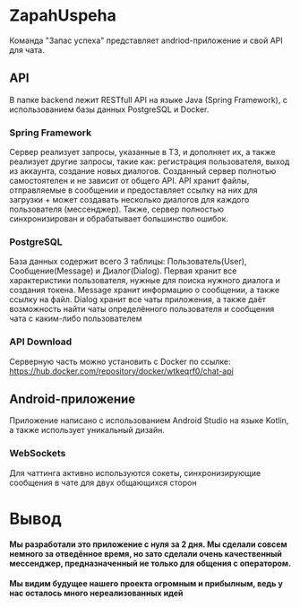 # ZapahUspeha

Команда "Запас успеха" представляет andriod-приложение и свой API для чата.  

## API

В папке backend лежит RESTfull API на языке Java (Spring Framework), с использованием базы данных PostgreSQL и Docker.

### Spring Framework

Сервер реализует запросы, указанные в ТЗ, и дополняет их, а также реализует другие запросы, такие как: регистрация пользователя, выход из аккаунта, создание новых диалогов. Созданный сервер полнотью самостоятелен и не зависит от общего API.
API хранит файлы, отправляемые в сообщении и предоставляет ссылку на них для загрузки + может создавать несколько диалогов для каждого пользователя (мессенджер). Также, сервер полностью синхронизирован и обрабатывает большинство ошибок.

### PostgreSQL

База данных содержит всего 3 таблицы: Пользователь(User), Сообщение(Message) и Диалог(Dialog). Первая хранит все характеристики пользователя, нужные для поиска нужного диалога и создания токена. Message хранит информацию о сообщении, а также ссылку на файл. Dialog хранит все чаты приложения, а также даёт возможность найти чаты определённого пользователя и сообщения чата с каким-либо пользователем

### API Download

Серверную часть можно установить с Docker по ссылке: https://hub.docker.com/repository/docker/wtkeqrf0/chat-api

## Android-приложение

Приложение написано с использованием Android Studio на языке Kotlin, а также использует уникальный дизайн.

### WebSockets

Для чаттинга активно используются сокеты, синхронизирующие сообщения в чате для двух общающихся сторон

# Вывод

#### Мы разработали это приложение с нуля за 2 дня. Мы сделали совсем немного за отведённое время, но зато сделали очень качественный мессенджер, предназначенный не только для общения с оператором.
#### Мы видим будущее нашего проекта огромным и прибылным, ведь у нас осталось много нереализованных идей
